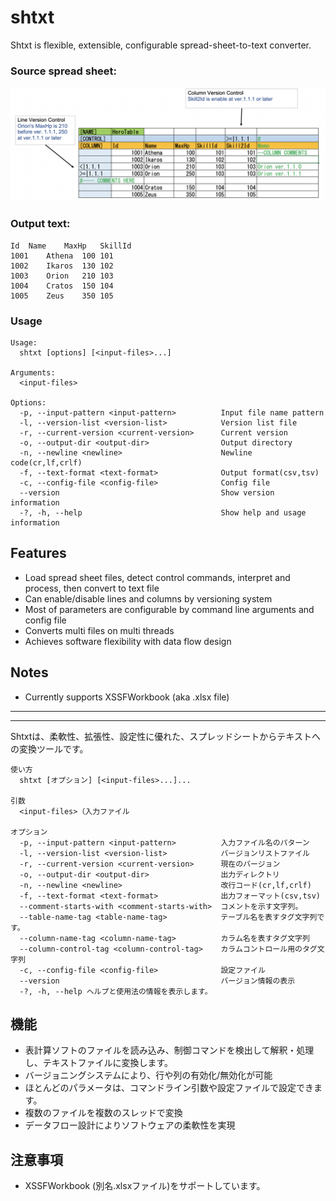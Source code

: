 

# shtxt

Shtxt is flexible, extensible, configurable spread-sheet-to-text converter.

### Source spread sheet:

![shtxt-1](docs/images/shtxt-1.png)

### Output text:

```
Id	Name	MaxHp	SkillId
1001	Athena	100	101
1002	Ikaros	130	102
1003	Orion	210	103
1004	Cratos	150	104
1005	Zeus	350	105
```

### Usage

```
Usage:
  shtxt [options] [<input-files>...]

Arguments:
  <input-files>

Options:
  -p, --input-pattern <input-pattern>          Input file name pattern
  -l, --version-list <version-list>            Version list file
  -r, --current-version <current-version>      Current version
  -o, --output-dir <output-dir>                Output directory
  -n, --newline <newline>                      Newline code(cr,lf,crlf)
  -f, --text-format <text-format>              Output format(csv,tsv)
  -c, --config-file <config-file>              Config file
  --version                                    Show version information
  -?, -h, --help                               Show help and usage information
```



## Features

- Load spread sheet files, detect control commands, interpret and process, then convert to text file
- Can enable/disable lines and columns by versioning system
- Most of parameters are configurable by command line arguments and config file
- Converts multi files on multi threads
- Achieves software flexibility with data flow design

## Notes

- Currently supports XSSFWorkbook (aka .xlsx file)




---
---

Shtxtは、柔軟性、拡張性、設定性に優れた、スプレッドシートからテキストへの変換ツールです。

```
使い方
  shtxt [オプション] [<input-files>...]...

引数
  <input-files>（入力ファイル

オプション
  -p, --input-pattern <input-pattern>          入力ファイル名のパターン
  -l, --version-list <version-list>            バージョンリストファイル
  -r, --current-version <current-version>      現在のバージョン
  -o, --output-dir <output-dir>                出力ディレクトリ
  -n, --newline <newline>                      改行コード(cr,lf,crlf)
  -f, --text-format <text-format>              出力フォーマット(csv,tsv)
  --comment-starts-with <comment-starts-with>  コメントを示す文字列。
  --table-name-tag <table-name-tag>            テーブル名を表すタグ文字列です。
  --column-name-tag <column-name-tag>          カラム名を表すタグ文字列
  --column-control-tag <column-control-tag>    カラムコントロール用のタグ文字列
  -c, --config-file <config-file>              設定ファイル
  --version                                    バージョン情報の表示
  -?, -h, --help ヘルプと使用法の情報を表示します。
```



## 機能

- 表計算ソフトのファイルを読み込み、制御コマンドを検出して解釈・処理し、テキストファイルに変換します。
- バージョニングシステムにより、行や列の有効化/無効化が可能
- ほとんどのパラメータは、コマンドライン引数や設定ファイルで設定できます。
- 複数のファイルを複数のスレッドで変換
- データフロー設計によりソフトウェアの柔軟性を実現

## 注意事項

- XSSFWorkbook (別名.xlsxファイル)をサポートしています。

